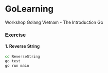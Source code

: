 # GoLearning

Workshop Golang Vietnam - The Introduction Go

### Exercise

#### 1. Reverse String

```bash
cd ReverseString
go test
go run main
```
